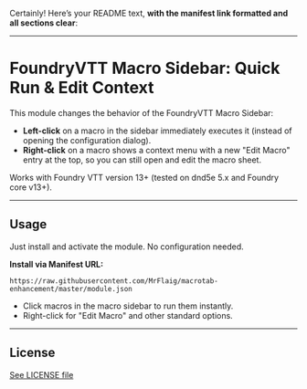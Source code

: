 Certainly! Here’s your README text, **with the manifest link formatted and all sections clear**:

---

# FoundryVTT Macro Sidebar: Quick Run & Edit Context

This module changes the behavior of the FoundryVTT Macro Sidebar:

* **Left-click** on a macro in the sidebar immediately executes it (instead of opening the configuration dialog).
* **Right-click** on a macro shows a context menu with a new "Edit Macro" entry at the top, so you can still open and edit the macro sheet.

Works with Foundry VTT version 13+ (tested on dnd5e 5.x and Foundry core v13+).

---

## Usage

Just install and activate the module. No configuration needed.

**Install via Manifest URL:**

```
https://raw.githubusercontent.com/MrFlaig/macrotab-enhancement/master/module.json
```

* Click macros in the macro sidebar to run them instantly.
* Right-click for "Edit Macro" and other standard options.

---

## License

[See LICENSE file](https://github.com/MrFlaig/macrotab-enhancement/blob/master/license.txt)
